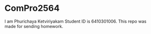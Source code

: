 # ComPro2564

I am Phurichaya Ketviriyakam Student ID is 6410301006. This repo was made for sending homework.
